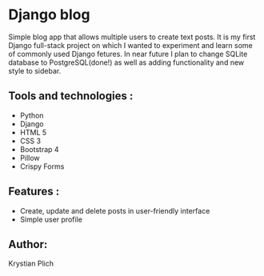 # Django blog
Simple blog app that allows multiple users to create text posts. It is my first Django full-stack project on which I wanted to experiment and learn some of commonly used Django fetures. In near future I plan to change SQLite database to PostgreSQL(done!) as well as adding functionality and new style to sidebar.

## Tools and technologies :
* Python
* Django
* HTML 5
* CSS 3
* Bootstrap 4
* Pillow
* Crispy Forms

## Features : 
* Create, update and delete posts in user-friendly interface
* Simple user profile

## Author:
Krystian Plich
